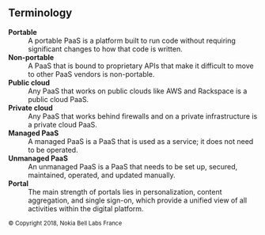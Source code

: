 ## Terminology

<dl>
  <dt><strong>Portable</strong></dt>
  <dd>A portable PaaS is a platform built to run code without requiring significant changes to
how that code is written. 
  </dd>

  <dt><strong>Non-portable</strong></dt>
  <dd>A PaaS that is bound to proprietary APIs that make it difficult to move to other
PaaS vendors is non-portable.
  </dd>

  <dt><strong>Public cloud</strong></dt>
  <dd>Any PaaS that works on public clouds like AWS and Rackspace is a public cloud
PaaS. 
  </dd>

  <dt><strong>Private cloud</strong></dt>
  <dd>Any PaaS that works behind firewalls and on a private infrastructure is a private
cloud PaaS. 
  </dd>

  <dt><strong>Managed PaaS</strong></dt>
  <dd>A managed PaaS is a PaaS that is used as a service; it does not need to be operated. 
  </dd>

  <dt><strong>Unmanaged PaaS</strong></dt>
  <dd>An unmanaged PaaS is a PaaS that needs to be set up, secured, maintained, operated,
and updated manually. 
  </dd>

  <dt><strong>Portal</strong></dt>
  <dd>The main strength of portals lies in personalization, content aggregation, and single sign-on, which provide a unified view of all activities within the digital platform. 
  </dd>

  <dt><strong></strong></dt>
  <dd> 
  </dd>
</dl>

<footer><small>&copy; Copyright 2018, Nokia Bell Labs France</small></footer>

